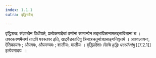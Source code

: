 ```yaml
---
index: 1.1.1
sutra: वृद्धिरादैच्

---
```

वृद्धिशब्दः संज्ञात्वेन विधीयते, प्रत्येकमादैचां वर्णानां सामान्येन तद्भावितानामतद्भावितानां च । तपरकरणमैजर्थं तादपि परस्तपर इति, खट्वैडकादिषु त्रिमात्रचतुर्मात्रप्रसङ्गनिवृत्तये । आश्वलायनः, ऐतिकायनः ; औपगवः, औपमन्यवः ;  शालीयः, मालीयः । वृद्धिप्रदेशाः _सिचि वृद्धिः परस्मैपदेषु_ [[7.2.1]] इत्येवमादयः ॥